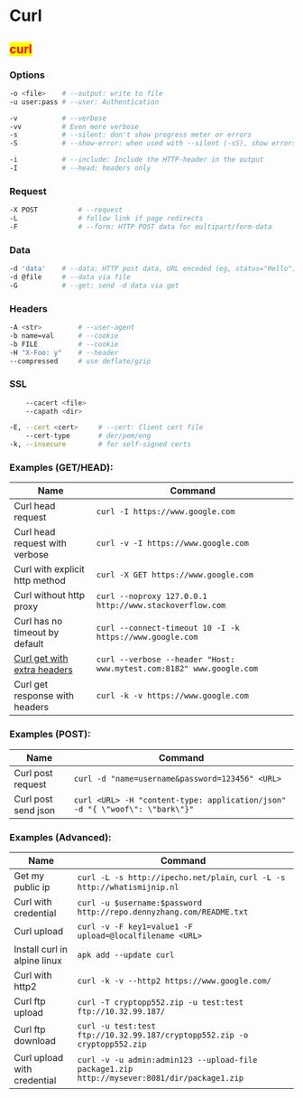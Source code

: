 # Curl

## <mark style="color:red;">curl</mark>

### Options <a href="#options-1" id="options-1"></a>

```bash
-o <file>    # --output: write to file
-u user:pass # --user: Authentication
```

```bash
-v           # --verbose
-vv          # Even more verbose
-s           # --silent: don't show progress meter or errors
-S           # --show-error: when used with --silent (-sS), show errors but no progress meter
```

```bash
-i           # --include: Include the HTTP-header in the output
-I           # --head: headers only
```

### Request <a href="#request" id="request"></a>

```bash
-X POST          # --request
-L               # follow link if page redirects
-F 	             # --form: HTTP POST data for multipart/form-data
```

### Data

```bash
-d 'data'    # --data: HTTP post data, URL encoded (eg, status="Hello")
-d @file     # --data via file
-G           # --get: send -d data via get
```

### Headers <a href="#headers" id="headers"></a>

```bash
-A <str>         # --user-agent
-b name=val      # --cookie
-b FILE          # --cookie
-H "X-Foo: y"    # --header
--compressed     # use deflate/gzip
```

### SSL <a href="#ssl" id="ssl"></a>

```bash
    --cacert <file>
    --capath <dir>
```

```bash
-E, --cert <cert>     # --cert: Client cert file
    --cert-type       # der/pem/eng
-k, --insecure        # for self-signed certs
```

### Examples (GET/HEAD):

| Name                                                                                                                                    | Command                                                              |
| --------------------------------------------------------------------------------------------------------------------------------------- | -------------------------------------------------------------------- |
| Curl head request                                                                                                                       | `curl -I https://www.google.com`                                     |
| Curl head request with verbose                                                                                                          | `curl -v -I https://www.google.com`                                  |
| Curl with explicit http method                                                                                                          | `curl -X GET https://www.google.com`                                 |
| Curl without http proxy                                                                                                                 | `curl --noproxy 127.0.0.1 http://www.stackoverflow.com`              |
| Curl has no timeout by default                                                                                                          | `curl --connect-timeout 10 -I -k https://www.google.com`             |
| [Curl get with extra headers](https://stackoverflow.com/questions/356705/how-to-send-a-header-using-a-http-request-through-a-curl-call) | `curl --verbose --header "Host: www.mytest.com:8182" www.google.com` |
| Curl get response with headers                                                                                                          | `curl -k -v https://www.google.com`                                  |

### Examples (POST):

| Name                | Command                                                                     |
| ------------------- | --------------------------------------------------------------------------- |
| Curl post request   | `curl -d "name=username&password=123456" <URL>`                             |
| Curl post send json | `curl <URL> -H "content-type: application/json" -d "{ \"woof\": \"bark\"}"` |

### Examples (Advanced):



| Name                         | Command                                                                                     |
| ---------------------------- | ------------------------------------------------------------------------------------------- |
| Get my public ip             | `curl -L -s http://ipecho.net/plain`, `curl -L -s http://whatismijnip.nl`                   |
| Curl with credential         | `curl -u $username:$password http://repo.dennyzhang.com/README.txt`                         |
| Curl upload                  | `curl -v -F key1=value1 -F upload=@localfilename <URL>`                                     |
| Install curl in alpine linux | `apk add --update curl`                                                                     |
| Curl with http2              | `curl -k -v --http2 https://www.google.com/`                                                |
| Curl ftp upload              | `curl -T cryptopp552.zip -u test:test ftp://10.32.99.187/`                                  |
| Curl ftp download            | `curl -u test:test ftp://10.32.99.187/cryptopp552.zip -o cryptopp552.zip`                   |
| Curl upload with credential  | `curl -v -u admin:admin123 --upload-file package1.zip http://mysever:8081/dir/package1.zip` |
